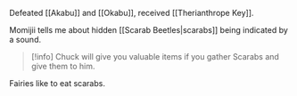 Defeated [[Akabu]] and [[Okabu]], received [[Therianthrope Key]].

Momijii tells me about hidden [[Scarab Beetles|scarabs]] being indicated by a sound.

> [!info]
> Chuck will give you valuable items if you gather Scarabs and give them to him.

Fairies like to eat scarabs.